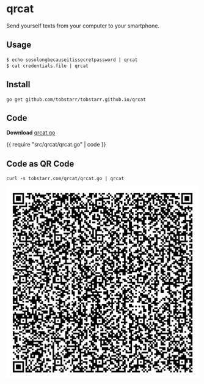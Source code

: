 # qrcat

Send yourself texts from your computer to your smartphone.

## Usage

	$ echo sosolongbecauseitissecretpassword | qrcat
	$ cat credentials.file | qrcat

## Install

	go get github.com/tobstarr/tobstarr.github.io/qrcat

## Code

__Download__ [qrcat.go](qrcat.go)

{{ require "src/qrcat/qrcat.go" | code }}

## Code as QR Code

	curl -s tobstarr.com/qrcat/qrcat.go | qrcat

<img src="/qrcat/qrcat.png" />
